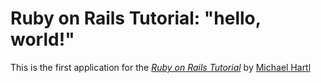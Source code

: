 # Ruby on Rails Tutorial: "hello, world!"

This is the first application for the
[*Ruby on Rails Tutorial*](http://wwww.railstutorial.org/)
by [Michael Hartl](http://www.michaelhartl.com/)
